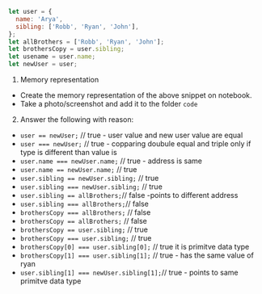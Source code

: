 ```js
let user = {
  name: 'Arya',
  sibling: ['Robb', 'Ryan', 'John'],
};
let allBrothers = ['Robb', 'Ryan', 'John'];
let brothersCopy = user.sibling;
let usename = user.name;
let newUser = user;
```

1. Memory representation

- Create the memory representation of the above snippet on notebook.
- Take a photo/screenshot and add it to the folder `code`

<!-- To add this image here use ![name](./hello.jpg) -->

2. Answer the following with reason:

- `user == newUser;` // true - user value and new user value are equal
- `user === newUser;` // true - copparing doubule equal and triple only if type is different than value is
- `user.name === newUser.name;` // true - address is same
- `user.name == newUser.name;` // true
- `user.sibling == newUser.sibling;` // true
- `user.sibling === newUser.sibling;` // true
- `user.sibling == allBrothers;`// false -points to different address
- `user.sibling === allBrothers;`// false
- `brothersCopy === allBrothers;` // false 
- `brothersCopy == allBrothers;` // false
- `brothersCopy == user.sibling;` // true
- `brothersCopy === user.sibling;` // true
- `brothersCopy[0] === user.sibling[0];` // true it is primitve data type
- `brothersCopy[1] === user.sibling[1];` // true - has the same value of ryan
- `user.sibling[1] === newUser.sibling[1];`// true - points to same primitve data type
